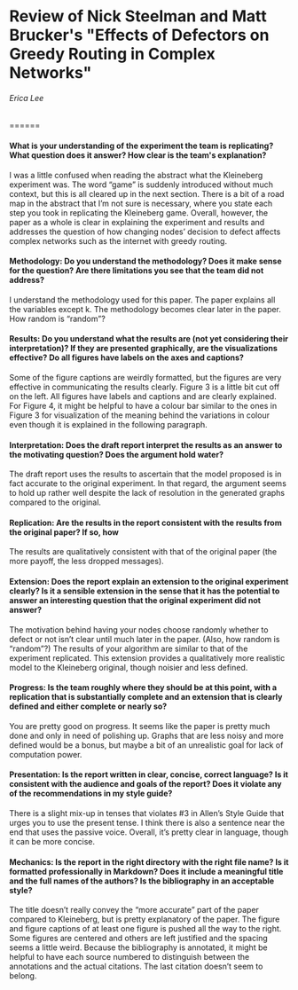 # Review of Nick Steelman and Matt Brucker's "Effects of Defectors on Greedy Routing in Complex Networks"

###### Erica Lee

======

#### What is your understanding of the experiment the team is replicating?  What question does it answer?  How clear is the team's explanation?

I was a little confused when reading the abstract what the Kleineberg experiment was. The word “game” is suddenly introduced without much context, but this is all cleared up in the next section. There is a bit of a road map in the abstract that I’m not sure is necessary, where you state each step you took in replicating the Kleineberg game. Overall, however, the paper as a whole is clear in explaining the experiment and results and addresses the question of how changing nodes’ decision to defect affects complex networks such as the internet with greedy routing.

#### Methodology: Do you understand the methodology?  Does it make sense for the question?  Are there limitations you see that the team did not address?

I understand the methodology used for this paper. The paper explains all the variables except k. The methodology becomes clear later in the paper. How random is “random”?

#### Results: Do you understand what the results are (not yet considering their interpretation)?  If they are presented graphically, are the visualizations effective?  Do all figures have labels on the axes and captions?

Some of the figure captions are weirdly formatted, but the figures are very effective in communicating the results clearly. Figure 3 is a little bit cut off on the left. All figures have labels and captions and are clearly explained. For Figure 4, it might be helpful to have a colour bar similar to the ones in Figure 3 for visualization of the meaning behind the variations in colour even though it is explained in the following paragraph.

#### Interpretation: Does the draft report interpret the results as an answer to the motivating question?  Does the argument hold water?

The draft report uses the results to ascertain that the model proposed is in fact accurate to the original experiment. In that regard, the argument seems to hold up rather well despite the lack of resolution in the generated graphs compared to the original.

#### Replication: Are the results in the report consistent with the results from the original paper?  If so, how
The results are qualitatively consistent with that of the original paper (the more payoff, the less dropped messages).

#### Extension: Does the report explain an extension to the original experiment clearly?  Is it a sensible extension in the sense that it has the potential to answer an interesting question that the original experiment did not answer?

The motivation behind having your nodes choose randomly whether to defect or not isn’t clear until much later in the paper. (Also, how random is “random”?) The results of your algorithm are similar to that of the experiment replicated. This extension provides a qualitatively more realistic model to the Kleineberg original, though noisier and less defined.

#### Progress: Is the team roughly where they should be at this point, with a replication that is substantially complete and an extension that is clearly defined and either complete or nearly so?

You are pretty good on progress. It seems like the paper is pretty much done and only in need of polishing up. Graphs that are less noisy and more defined would be a bonus, but maybe a bit of an unrealistic goal for lack of computation power.

#### Presentation: Is the report written in clear, concise, correct language?  Is it consistent with the audience and goals of the report?  Does it violate any of the recommendations in my style guide?

There is a slight mix-up in tenses that violates #3 in Allen’s Style Guide that urges you to use the present tense. I think there is also a sentence near the end that uses the passive voice. Overall, it’s pretty clear in language, though it can be more concise.

#### Mechanics: Is the report in the right directory with the right file name?  Is it formatted professionally in Markdown?  Does it include a meaningful title and the full names of the authors?  Is the bibliography in an acceptable style?

The title doesn’t really convey the “more accurate” part of the paper compared to Kleineberg, but is pretty explanatory of the paper. The figure and figure captions of at least one figure is pushed all the way to the right. Some figures are centered and others are left justified and the spacing seems a little weird. Because the bibliography is annotated, it might be helpful to have each source numbered to distinguish between the annotations and the actual citations. The last citation doesn’t seem to belong.

